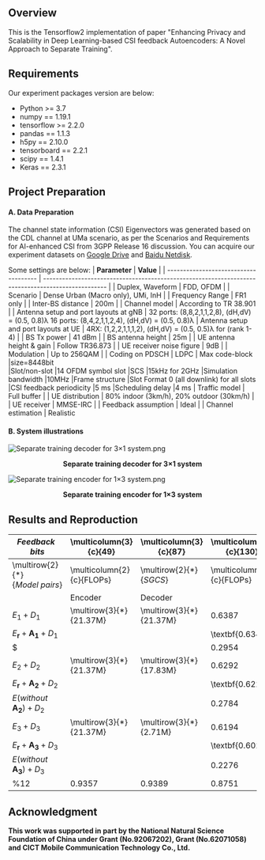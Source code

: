 ## Overview

This is the Tensorflow2 implementation of paper "Enhancing Privacy and Scalability in Deep Learning-based CSI feedback Autoencoders: A  Novel Approach to Separate Training". 
## Requirements

Our experiment packages version are below:
- Python >= 3.7
- numpy == 1.19.1
- tensorflow >= 2.2.0
- pandas == 1.1.3
- h5py == 2.10.0
- tensorboard == 2.2.1
- scipy == 1.4.1
- Keras == 2.3.1

## Project Preparation

#### A. Data Preparation

The channel state information (CSI) Eigenvectors was generated based on the CDL channel at  UMa scenario, as per the Scenarios and Requirements for AI-enhanced CSI from 3GPP Release 16 discussion. You can acquire our experiment datasets on [Google Drive](https://drive.google.com/drive/folders/1_lAMLk_5k1Z8zJQlTr5NRnSD6ACaNRtj?usp=sharing) and [Baidu Netdisk](https://pan.baidu.com/s/1Ggr6gnsXNwzD4ULbwqCmjA).

Some settings are below:
| **Parameter**                         | **Value**                                                                                          |
| ------------------------------------- | -------------------------------------------------------------------------------------------------- |
| Duplex, Waveform                      | FDD, OFDM                                                                                          |
| Scenario                              | Dense Urban (Macro only), UMi, InH                                                                 |
| Frequency Range                       | FR1 only                                                                                           |
| Inter-BS distance                     | 200m                                                                                               |
| Channel model                         | According to TR 38.901                                                                             |
| Antenna setup and port layouts at gNB | 32 ports: (8,8,2,1,1,2,8), (dH,dV) = (0.5, 0.8)λ 16 ports: (8,4,2,1,1,2,4), (dH,dV) = (0.5, 0.8)λ
| Antenna setup and port layouts at UE  | 4RX: (1,2,2,1,1,1,2), (dH,dV) = (0.5, 0.5)λ for (rank 1-4)                                         |
| BS Tx power                           | 41 dBm                                                                                             |
| BS antenna height                     | 25m                                                                                                |
| UE antenna height & gain              | Follow TR36.873                                                                                    |
| UE receiver noise figure              | 9dB                                                                                                |
| Modulation                            | Up to 256QAM                                                                                       |
| Coding on PDSCH                       | LDPC
| Max code-block                        |size=8448bit  
|Slot/non-slot                          |14 OFDM symbol slot
|SCS                                    |15kHz for 2GHz
|Simulation bandwidth                   |10MHz
|Frame structure                        |Slot Format 0 (all downlink) for all slots
|CSI feedback periodicity               |5 ms
|Scheduling delay                       |4 ms
| Traffic model                         | Full buffer                                                                                        |
| UE distribution                       | 80% indoor (3km/h), 20% outdoor (30km/h)                                                           |
| UE receiver                           | MMSE-IRC                                                                                           |
| Feedback assumption                   | Ideal                                                                                              |
| Channel estimation                    | Realistic

#### B. System illustrations
![Separate training decoder for 3×1 system.png](https://github.com/xls318027/CSI-Separate-training/blob/a1eb15aa653c8280666afeaad82e33d29ade33cc/Separate%20training%20decoder%20for%203%C3%971%20system.png)

<center><b>Separate training decoder for 3×1 system</b></center>
  
![Separate training encoder for 1×3 system.png](https://github.com/xls318027/CSI-Separate-training/blob/ca494729b3de4e39d64bbd0553b1e86897a30172/Separate%20training%20encoder%20for%201%C3%973%20system.png)
<center><b>Separate training encoder for 1×3 system<b></center>

## Results and Reproduction

| $Feedback\,\,bits$                                            | \multicolumn{3}{c}{49}    | \multicolumn{3}{c}{87}  | \multicolumn{3}{c}{130}   | \multicolumn{3}{c}{242} |
|---------------------------------------------------------------|---------------------------|-------------------------|---------------------------|-------------------------|
| \multirow{2}{*}{$Model\ pairs$}                               | \multicolumn{2}{c}{FLOPs} | \multirow{2}{*}{$SGCS$} | \multicolumn{2}{c}{FLOPs} | \multirow{2}{*}{$SGCS$} | \multicolumn{2}{c}{FLOPs} | \multirow{2}{*}{$SGCS$} | \multicolumn{2}{c}{FLOPs} | \multirow{2}{*}{$SGCS$} |
|                                                               | Encoder                   | Decoder                 |                           | Encoder                 | Decoder                   |                         | Encoder                   | Decoder                 |                 | Encoder                 | Decoder                 |                 |
| $E_1+D_1$                                                     | \multirow{3}{*}{21.37M}   | \multirow{3}{*}{21.37M} | 0.6387                    | \multirow{3}{*}{21.40M} | \multirow{3}{*}{21.40M}   | 0.6762                  | \multirow{3}{*}{21.43M}   | \multirow{3}{*}{21.43M} | 0.6995          | \multirow{3}{*}{21.52M} | \multirow{3}{*}{21.52M} | 0.7719          |
| $E_{\boldsymbol{r}}+\boldsymbol{A}_{\mathbf{1}}+D_1$          |                           |                         | \textbf{0.6341}           |                         |                           | \textbf{0.6687}         |                           |                         | \textbf{0.6896} |                         |                         | \textbf{0.7370} |
| $                                                             |                           |                         | $0.2954$                  |                         |                           | $0.3495$                |                           |                         | $0.4328$        |                         |                         | $0.4806$        |
| $E_2+D_2$                                                     | \multirow{3}{*}{21.37M}   | \multirow{3}{*}{17.83M} | 0.6292                    | \multirow{3}{*}{21.40M} | \multirow{3}{*}{17.86M}   | 0.6699                  | \multirow{3}{*}{21.43M}   | \multirow{3}{*}{17.89M} | 0.6973          | \multirow{3}{*}{21.52M} | \multirow{3}{*}{17.98M} | 0.7712          |
| $E_{\boldsymbol{r}}+\boldsymbol{A}_{\mathbf{2}}+D_2$          |                           |                         | \textbf{0.6222}           |                         |                           | \textbf{0.6605}         |                           |                         | \textbf{0.6839} |                         |                         | \textbf{0.7200} |
| $E\left( without\,\,\boldsymbol{A}_{\mathbf{2}} \right) +D_2$ |                           |                         | $0.2784$                  |                         |                           | $0.3360$                |                           |                         | $0.3719$        |                         |                         | $0.4652$        |
| $E_3+D_3$                                                     | \multirow{3}{*}{21.37M}   | \multirow{3}{*}{2.71M}  | 0.6194                    | \multirow{3}{*}{21.40M} | \multirow{3}{*}{2.74M}    | 0.6453                  | \multirow{3}{*}{21.43M}   | \multirow{3}{*}{2.77M}  | 0.6707          | \multirow{3}{*}{21.52M} | \multirow{3}{*}{2.86M}  | 0.7072          |
| $E_{\boldsymbol{r}}+\boldsymbol{A}_{\mathbf{3}}+D_3$          |                           |                         | \textbf{0.6025}           |                         |                           | \textbf{0.6284}         |                           |                         | \textbf{0.6512} |                         |                         | \textbf{0.6759} |
| $E\left( without\,\,\boldsymbol{A}_{\mathbf{3}} \right) +D_3$ |                           |                         | $0.2276$                  |                         |                           | $0.2709$                |                           |                         | $0.2917$        |                         |                         | $0.3601$        |
| %12                                                           | 0.9357                    | 0.9389                  | 0.8751                    | 0.8791                  | 0.8190                    | 0.9000                  | 0.7519                    | 0.8273                  |



## Acknowledgment



This work was supported in part by the National Natural Science Foundation
of China under Grant (No.92067202), Grant (No.62071058) and CICT Mobile Communication Technology Co., Ltd. 
